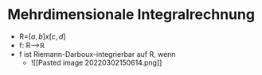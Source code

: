# Mehrdimensionale Integralrechnung
+ R=$[a,b]x[c,d]$
+ f: R-->ℝ
+ f ist Riemann-Darboux-integrierbar auf R, wenn
	+ ![[Pasted image 20220302150614.png]]